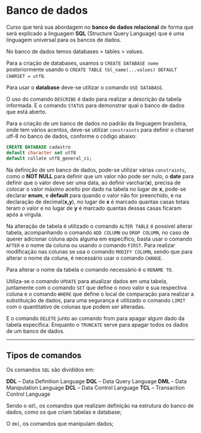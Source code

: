# Banco de dados

Curso que terá sua abordagem no **banco de dados relacional** de forma que será explicado a linguagem **SQL** (Structure Query Language) que é uma linguagem universal para os bancos de dados.

No banco de dados temos databases > tables > values.

Para a criação de databases, usamos o `CREATE DATABASE nome` posteriormente usando o `CREATE TABLE tbl_name(...values) DEFAULT CHARSET = utf8`.

Para usar o **database** deve-se utilizar o comando `USE DATABASE`.

O uso do comando `DESCRIBE` é dado para realizar a descrição da tabela informada. E o comando `STATUS` para demonstrar qual o banco de dados que está aberto.

Para a criação de um banco de dados no padrão da línguagem brasileira, onde tem vários acentos, deve-se utilizar `constraints` para definir o charset utf-8 no banco de dados, conforme o código abaixo:

```sql
CREATE DATABASE cadastro
default character set utf8
default collate utf8_general_ci;
```

Na definição de um banco de dados, pode-se utilizar várias `constraints`, como o **NOT NULL** para definir que um valor não pode ser nulo, o **date** para definir que o valor deve ser uma data, ao definir varchar(**x**), precisa de colocar o valor máximo aceito por dado na tabela no lugar de **x**, pode-se declarar **enum**, e **default** para quando o valor não for preenchido, e na declaração de decimal(**x,y**), no lugar de **x** é marcado quantas casas totais teram o valor e no lugar de **y** é marcado quantas dessas casas ficaram após a vírgula.

Na alteração de tabela é utilizado o comando `ALTER TABLE` é possivel alterar tabela, acompanhando o comando `ADD COLUMN` ou `DROP COLUMN`, no caso de querer adicionar coluna após alguma em específico, basta usar o comando `AFTER` e o nome da coluna ou usando o comando `FIRST`. Para realizar modificação nas colunas se usa o comando `MODIFY COLUMN`, sendo que para alterar o nome da coluna, é necessário usar o comando `CHANGE`.

Para alterar o nome da tabela o comando necessário é o `RENAME TO`.

Utiliza-se o comando `UPDATE` para atualizar dados em uma tabela, juntamente com o comando `SET` que define o novo valor e sua respectiva coluna e o comando `WHERE` que define o local de comparação para realizar a substituição de dados, para uma segurança é utilizado o comando `LIMIT` com o quantitativo de colunas que podem ser alteradas.

E o comando `DELETE` junto ao comando from para apagar algum dado da tabela especifica. Enquanto o `TRUNCATE` serve para apagar todos os dados de um banco de dados.

---

## Tipos de comandos

Os comandos `SQL` são divididos em:

**DDL** – Data Definition Language
**DQL** – Data Query Language
**DML** – Data Manipulation Language
**DCL** – Data Control Language
**TCL** – Transaction Control Language

Sendo o `ddl`, os comandos que realizam definição na estrutura do banco de dados, como os que criam tabelas e database;

O `dml`, os comandos que manipulam dados;
